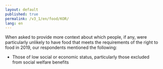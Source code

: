```yaml
---
layout: default
published: true
permalink: /v3_1/en/food/KOR/
lang: en
---
```


When asked to provide more context about which people, if any, were particularly unlikely to have food that meets the requirements of the right to food in 2019, our respondents mentioned the following:
- Those of low social or economic status, particularly those excluded from social welfare benefits  
